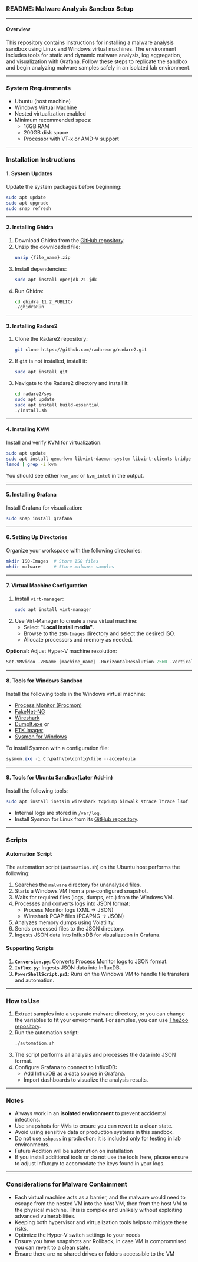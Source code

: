 
### **README: Malware Analysis Sandbox Setup**

---

#### **Overview**
This repository contains instructions for installing a malware analysis sandbox using Linux and Windows virtual machines. The environment includes tools for static and dynamic malware analysis, log aggregation, and visualization with Grafana. Follow these steps to replicate the sandbox and begin analyzing malware samples safely in an isolated lab environment.

---

### **System Requirements**
- Ubuntu (host machine)
- Windows Virtual Machine
- Nested virtualization enabled
- Minimum recommended specs:
  - 16GB RAM
  - 200GB disk space
  - Processor with VT-x or AMD-V support

---

### **Installation Instructions**

#### **1. System Updates**
Update the system packages before beginning:
```bash
sudo apt update
sudo apt upgrade
sudo snap refresh
```

---

#### **2. Installing Ghidra**
1. Download Ghidra from the [GitHub repository](https://github.com/NationalSecurityAgency/ghidra).
2. Unzip the downloaded file:
   ```bash
   unzip {file_name}.zip
   ```
3. Install dependencies:
   ```bash
   sudo apt install openjdk-21-jdk
   ```
4. Run Ghidra:
   ```bash
   cd ghidra_11.2_PUBLIC/
   ./ghidraRun
   ```

---

#### **3. Installing Radare2**
1. Clone the Radare2 repository:
   ```bash
   git clone https://github.com/radareorg/radare2.git
   ```
2. If `git` is not installed, install it:
   ```bash
   sudo apt install git
   ```
3. Navigate to the Radare2 directory and install it:
   ```bash
   cd radare2/sys
   sudo apt update
   sudo apt install build-essential
   ./install.sh
   ```

---

#### **4. Installing KVM**
Install and verify KVM for virtualization:
```bash
sudo apt update
sudo apt install qemu-kvm libvirt-daemon-system libvirt-clients bridge-utils
lsmod | grep -i kvm
```

You should see either `kvm_amd` or `kvm_intel` in the output.

---

#### **5. Installing Grafana**
Install Grafana for visualization:
```bash
sudo snap install grafana
```

---

#### **6. Setting Up Directories**
Organize your workspace with the following directories:
```bash
mkdir ISO-Images  # Store ISO files
mkdir malware     # Store malware samples
```

---

#### **7. Virtual Machine Configuration**
1. Install `virt-manager`:
   ```bash
   sudo apt install virt-manager
   ```
2. Use Virt-Manager to create a new virtual machine:
   - Select **"Local install media"**.
   - Browse to the `ISO-Images` directory and select the desired ISO.
   - Allocate processors and memory as needed.

**Optional:** Adjust Hyper-V machine resolution:
```powershell
Set-VMVideo -VMName {machine_name} -HorizontalResolution 2560 -VerticalResolution 1440 -ResolutionType single
```

---

#### **8. Tools for Windows Sandbox**
Install the following tools in the Windows virtual machine:
- [Process Monitor (Procmon)](https://docs.microsoft.com/en-us/sysinternals/downloads/procmon)
- [FakeNet-NG](https://github.com/mandiant/flare-fakenet-ng)
- [Wireshark](https://www.wireshark.org/)
- [DumpIt.exe](https://www.moonsols.com/) or
- [FTK Imager](https://www.exterro.com/ftk-product-downloads/ftk-imager-4-7-3-81)
- [Sysmon for Windows](https://docs.microsoft.com/en-us/sysinternals/downloads/sysmon)

To install Sysmon with a configuration file:
```powershell
sysmon.exe -i C:\path\to\config\file --accepteula
```

---

#### **9. Tools for Ubuntu Sandbox(Later Add-in)**
Install the following tools:
```bash
sudo apt install inetsim wireshark tcpdump binwalk strace ltrace lsof
```
- Internal logs are stored in `/var/log`.
- Install Sysmon for Linux from its [GitHub repository](https://github.com/Sysinternals/SysmonForLinux).

---

### **Scripts**

#### **Automation Script**
The automation script (`automation.sh`) on the Ubuntu host performs the following:
1. Searches the `malware` directory for unanalyzed files.
2. Starts a Windows VM from a pre-configured snapshot.
3. Waits for required files (logs, dumps, etc.) from the Windows VM.
4. Processes and converts logs into JSON format:
   - Process Monitor logs (XML → JSON)
   - Wireshark PCAP files (PCAPNG → JSON)
5. Analyzes memory dumps using Volatility.
6. Sends processed files to the JSON directory.
7. Ingests JSON data into InfluxDB for visualization in Grafana.

#### **Supporting Scripts**
1. **`Conversion.py`**: Converts Process Monitor logs to JSON format.
2. **`Influx.py`**: Ingests JSON data into InfluxDB.
3. **`PowerShellScript.ps1`**: Runs on the Windows VM to handle file transfers and automation.

---

### **How to Use**

1. Extract samples into a separate malware directory, or you can change the variables to fit your environment. For samples, you can use [TheZoo repository](https://github.com/ytisf/theZoo).
2. Run the automation script:
   ```bash
   ./automation.sh
   ```
3. The script performs all analysis and processes the data into JSON format.
4. Configure Grafana to connect to InfluxDB:
   - Add InfluxDB as a data source in Grafana.
   - Import dashboards to visualize the analysis results.

---

### **Notes**
- Always work in an **isolated environment** to prevent accidental infections.
- Use snapshots for VMs to ensure you can revert to a clean state.
- Avoid using sensitive data or production systems in this sandbox.
- Do not use `sshpass` in production; it is included only for testing in lab environments.
- Future Addition will be automation on installation
- If you install additional tools or do not use the tools here, please ensure to adjust Influx.py to accomodate the keys found in your logs.

---

### **Considerations for Malware Containment**
- Each virtual machine acts as a barrier, and the malware would need to escape from the nested VM into the host VM, then from the host VM to the physical machine. This is complex and unlikely without exploiting advanced vulnerabilities.
- Keeping both hypervisor and virtualization tools helps to mitigate these risks. 
- Optimize the Hyper-V switch settings to your needs
- Ensure you have snapshots anr Rollback, in case VM is compromnised you can revert to a clean state. 
- Ensure there are no shared drives or folders accessible to the VM
